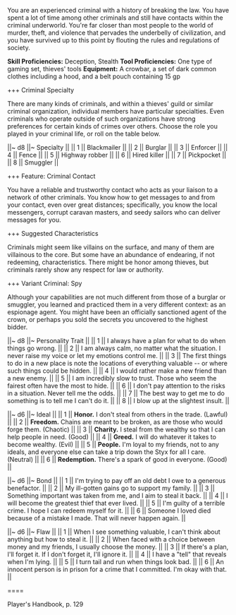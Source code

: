 You are an experienced criminal with a history of breaking the law. You have spent a lot of time among other criminals and still have contacts within the criminal underworld. You're far closer than most people to the world of murder, theft, and violence that pervades the underbelly of civilization, and you have survived up to this point by flouting the rules and regulations of society.

**Skill Proficiencies:** Deception, Stealth
**Tool Proficiencies:** One type of gaming set, thieves' tools
**Equipment:** A crowbar, a set of dark common clothes including a hood, and a belt pouch containing 15 gp

+++ Criminal Specialty

There are many kinds of criminals, and within a thieves' guild or similar criminal organization, individual members have particular specialties. Even criminals who operate outside of such organizations have strong preferences for certain kinds of crimes over others. Choose the role you played in your criminal life, or roll on the table below.

||~ d8 ||~ Specialty ||
|| 1 || Blackmailer ||
|| 2 || Burglar ||
|| 3 || Enforcer ||
|| 4 || Fence ||
|| 5 || Highway robber ||
|| 6 || Hired killer ||
|| 7 || Pickpocket ||
|| 8 || Smuggler ||

+++ Feature: Criminal Contact

You have a reliable and trustworthy contact who acts as your liaison to a network of other criminals. You know how to get messages to and from your contact, even over great distances; specifically, you know the local messengers, corrupt caravan masters, and seedy sailors who can deliver messages for you.

+++ Suggested Characteristics

Criminals might seem like villains on the surface, and many of them are villainous to the core. But some have an abundance of endearing, if not redeeming, characteristics. There might be honor among thieves, but criminals rarely show any respect for law or authority.

+++ Variant Criminal: Spy

Although your capabilities are not much different from those of a burglar or smuggler, you learned and practiced them in a very different context: as an espionage agent. You might have been an officially sanctioned agent of the crown, or perhaps you sold the secrets you uncovered to the highest bidder.

||~ d8 ||~ Personality Trait ||
|| 1 || I always have a plan for what to do when things go wrong. ||
|| 2 || I am always calm, no matter what the situation. I never raise my voice or let my emotions control me. ||
|| 3 || The first things to do in a new place is note the locations of everything valuable -- or where such things could be hidden. ||
|| 4 || I would rather make a new friend than a new enemy. ||
|| 5 || I am incredibly slow to trust. Those who seem the fairest often have the most to hide. ||
|| 6 || I don't pay attention to the risks in a situation. Never tell me the odds. ||
|| 7 || The best way to get me to do something is to tell me I can't do it. ||
|| 8 || I blow up at the slightest insult. ||

||~ d6 ||~ Ideal ||
|| 1 || **Honor.** I don't steal from others in the trade. (Lawful) ||
|| 2 || **Freedom.** Chains are meant to be broken, as are those who would forge them. (Chaotic) ||
|| 3 || **Charity.** I steal from the wealthy so that I can help people in need. (Good) ||
|| 4 || **Greed.** I will do whatever it takes to become wealthy. (Evil) ||
|| 5 || **People.** I'm loyal to my friends, not to any ideals, and everyone else can take a trip down the Styx for all I care. (Neutral) ||
|| 6 || **Redemption.** There's a spark of good in everyone. (Good) ||

||~ d6 ||~ Bond ||
|| 1 || I'm trying to pay off an old debt I owe to a generous benefactor. ||
|| 2 || My ill-gotten gains go to support my family. ||
|| 3 || Something important was taken from me, and I aim to steal it back. ||
|| 4 || I will become the greatest thief that ever lived. ||
|| 5 || I'm guilty of a terrible crime. I hope I can redeem myself for it. ||
|| 6 || Someone I loved died because of a mistake I made. That will never happen again. ||

||~ d6 ||~ Flaw ||
|| 1 || When I see something valuable, I can't think about anything but how to steal it. ||
|| 2 || When faced with a choice between money and my friends, I usually choose the money. ||
|| 3 || If there's a plan, I'll forget it. If I don't forget it, I'll ignore it. ||
|| 4 || I have a "tell" that reveals when I'm lying. ||
|| 5 || I turn tail and run when things look bad. ||
|| 6 || An innocent person is in prison for a crime that I committed. I'm okay with that. ||

====

Player's Handbook, p. 129